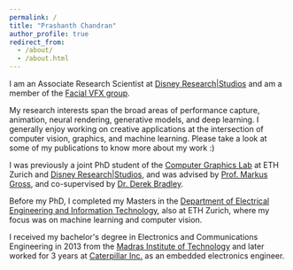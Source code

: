 ```yaml
---
permalink: /
title: "Prashanth Chandran"
author_profile: true
redirect_from: 
  - /about/
  - /about.html
---
```


I am an Associate Research Scientist at [Disney Research\|Studios](https://studios.disneyresearch.com/) and am a member of the [Facial VFX group](https://studios.disneyresearch.com/digital-humans/).

My research interests span the broad areas of performance capture, animation, neural rendering, generative models, and deep learning. I generally enjoy working on creative applications at the intersection of computer vision, graphics, and machine learning. Please take a look at some of my publications to know more about my work :) 

I was previously a joint PhD student of the [Computer Graphics Lab](https://cgl.ethz.ch/) at ETH Zurich and [Disney Research\|Studios](https://studios.disneyresearch.com/), and was advised by [Prof. Markus Gross](https://inf.ethz.ch/people/person-detail.mgross.html), and  co-supervised by [Dr. Derek Bradley](https://studios.disneyresearch.com/people/derek-bradley/). 

Before my PhD, I completed my Masters in the [Department of Electrical Engineering and Information Technology](https://ee.ethz.ch/), also at ETH Zurich, where my focus was on machine learning and computer vision. 

I received my bachelor's degree in Electronics and Communications Engineering in 2013 from the [Madras Institute of Technology](https://www.annauniv.edu/) and later worked for 3 years at [Caterpillar Inc.](https://www.caterpillar.com/) as an embedded electronics engineer. 
